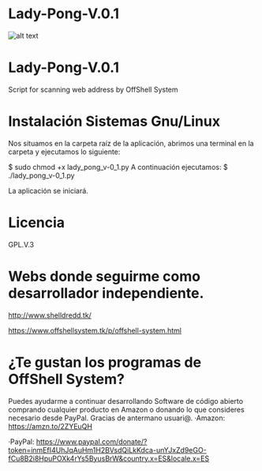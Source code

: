 # Lady-Pong-V.0.1
![alt text](https://images-na.ssl-images-amazon.com/images/I/71diu651v%2BL._SX522_.jpg)
# Lady-Pong-V.0.1
Script for scanning web address by OffShell System

# Instalación Sistemas Gnu/Linux
Nos situamos en la carpeta raíz de la aplicación, abrimos una terminal en la carpeta y ejecutamos lo siguiente:

$ sudo chmod +x lady_pong_v-0_1.py
A continuación ejecutamos:
$ ./lady_pong_v-0_1.py

La aplicación se iniciará.

# Licencia
GPL.V.3

# Webs donde seguirme como desarrollador independiente.

http://www.shelldredd.tk/

https://www.offshellsystem.tk/p/offshell-system.html

# ¿Te gustan los programas de OffShell System?
 Puedes ayudarme a continuar desarrollando Software de código abierto comprando cualquier producto en Amazon o donando lo que consideres necesario desde PayPal. Gracias de antermano usuari@.
·Amazon:
https://amzn.to/2ZYEuQH

·PayPal:
https://www.paypal.com/donate/?token=inmEfI4UhJqAuHm1H2BVsdQiLkKdca-unYJxZd9eGO-fCu8B2i8HpuPOXk4rYs5ByusBrW&country.x=ES&locale.x=ES
